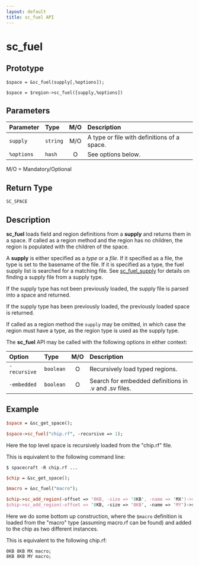 ```yaml
---
layout: default
title: sc_fuel API
---
```



sc_fuel
=======


Prototype
---------

```
$space = &sc_fuel(supply[,%options]);

$space = $region->sc_fuel([supply,%options])
```


Parameters
----------

| Parameter  | Type     | M/O   | Description                                     |
|:-----------|:---------|:-----:|:------------------------------------------------|
| `supply`   | `string` |  M/O  | A type or file with definitions of a space.     |
| `%options` | `hash`   |  O    | See options below.                              |

M/O = Mandatory/Optional


Return Type
-----------

`SC_SPACE`


Description
-----------

**sc_fuel** loads field and region definitions from a **supply** and returns them 
in a space.  If called as a region method and the region has no children, the 
region is populated with the children of the space.

A **supply** is either specified as a *type* or a *file*.  If it specified as a 
file, the type is set to the basename of the file.  If it is specified as a type, 
the fuel supply list is searched for a matching file.  See [sc_fuel_supply](sc_fuel_supply)
for details on finding a supply file from a supply type.

If the supply type has not been previously loaded, the supply file is parsed into
a space and returned.

If the supply type has been previously loaded, the previously loaded space is 
returned.

If called as a region method the `supply` may be omitted, in which case the region 
must have a type, as the region type is used as the supply type. 

The **sc_fuel** API may be called with the following options in either context:

| Option       | Type      | M/O | Description                                          |
|:-------------|:----------|:---:|:-----------------------------------------------------|
| `-recursive` | `boolean` |  O  | Recursively load typed regions.                      |
| `-embedded`  | `boolean` |  O  | Search for embedded definitions in .v and .sv files. |

Example
-------

```perl
$space = &sc_get_space();

$space->sc_fuel("chip.rf", -recursive => 1);
```

Here the top level space is recursively loaded from the "chip.rf" file.

This is equivalent to the following command line:

```
$ spacecraft -R chip.rf ...
```


```perl
$chip = &sc_get_space();

$macro = &sc_fuel("macro");

$chip->sc_add_region(-offset => '0KB, -size => '8KB', -name => 'MX')->sc_set_children($macro);
$chip->sc_add_region(-offset => '8KB, -size => '8KB', -name => 'MY')->sc_set_children($macro);
```

Here we do some bottom up construction, where the `$macro` definition is loaded
from the "macro" type (assuming macro.rf can be found) and added to the chip
as two different instances.

This is equivalent to the following chip.rf:

```
0KB 8KB MX macro;
8KB 8KB MY macro;
```






